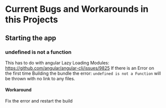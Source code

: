 # Current Bugs and Workarounds in this Projects

## Starting the app

### undefined is not a function

This has to do with angular Lazy Loading Modules: https://github.com/angular/angular-cli/issues/9825
If there is an Error on the first time Building the bundle the error: `undefined is not a Function` will be thrown with no link to any files.

#### Workaround

Fix the error and restart the build
